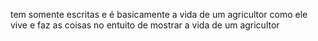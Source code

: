 tem somente escritas e é basicamente a vida de um agricultor como ele vive e faz as coisas no entuito de mostrar a vida de um agricultor
